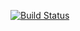 [![Build Status](https://travis-ci.com/KiryaDtlv/LAB1END.svg?branch=master)](https://travis-ci.com/KiryaDtlv/LAB1END)
